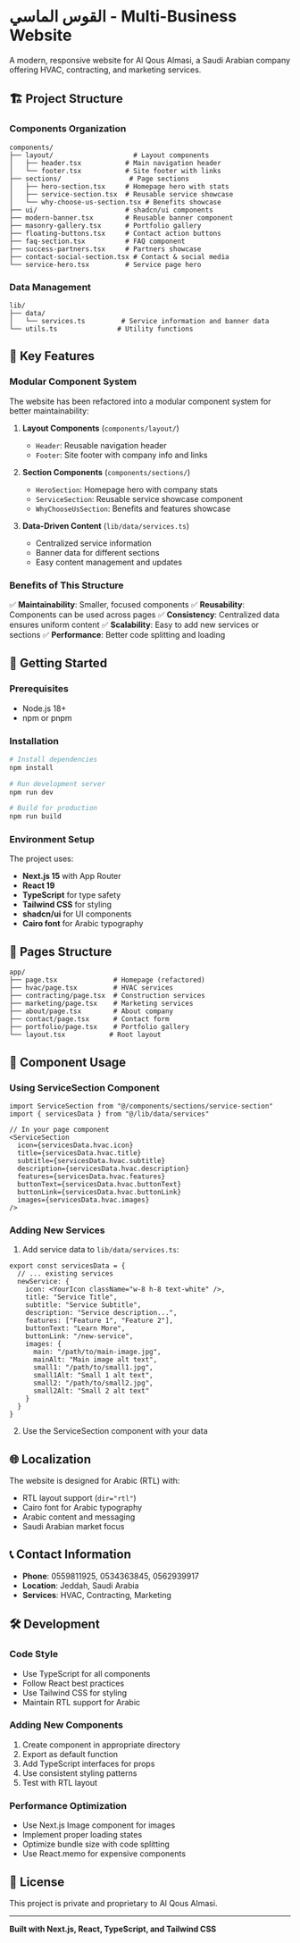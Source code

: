 # القوس الماسي - Multi-Business Website

A modern, responsive website for Al Qous Almasi, a Saudi Arabian company offering HVAC, contracting, and marketing services.

## 🏗️ Project Structure

### Components Organization

```
components/
├── layout/                    # Layout components
│   ├── header.tsx           # Main navigation header
│   └── footer.tsx           # Site footer with links
├── sections/                 # Page sections
│   ├── hero-section.tsx     # Homepage hero with stats
│   ├── service-section.tsx  # Reusable service showcase
│   └── why-choose-us-section.tsx # Benefits showcase
├── ui/                      # shadcn/ui components
├── modern-banner.tsx        # Reusable banner component
├── masonry-gallery.tsx      # Portfolio gallery
├── floating-buttons.tsx     # Contact action buttons
├── faq-section.tsx          # FAQ component
├── success-partners.tsx     # Partners showcase
├── contact-social-section.tsx # Contact & social media
└── service-hero.tsx         # Service page hero
```

### Data Management

```
lib/
├── data/
│   └── services.ts         # Service information and banner data
└── utils.ts               # Utility functions
```

## 🎯 Key Features

### Modular Component System

The website has been refactored into a modular component system for better maintainability:

1. **Layout Components** (`components/layout/`)
   - `Header`: Reusable navigation header
   - `Footer`: Site footer with company info and links

2. **Section Components** (`components/sections/`)
   - `HeroSection`: Homepage hero with company stats
   - `ServiceSection`: Reusable service showcase component
   - `WhyChooseUsSection`: Benefits and features showcase

3. **Data-Driven Content** (`lib/data/services.ts`)
   - Centralized service information
   - Banner data for different sections
   - Easy content management and updates

### Benefits of This Structure

✅ **Maintainability**: Smaller, focused components
✅ **Reusability**: Components can be used across pages
✅ **Consistency**: Centralized data ensures uniform content
✅ **Scalability**: Easy to add new services or sections
✅ **Performance**: Better code splitting and loading

## 🚀 Getting Started

### Prerequisites

- Node.js 18+ 
- npm or pnpm

### Installation

```bash
# Install dependencies
npm install

# Run development server
npm run dev

# Build for production
npm run build
```

### Environment Setup

The project uses:
- **Next.js 15** with App Router
- **React 19** 
- **TypeScript** for type safety
- **Tailwind CSS** for styling
- **shadcn/ui** for UI components
- **Cairo font** for Arabic typography

## 📱 Pages Structure

```
app/
├── page.tsx              # Homepage (refactored)
├── hvac/page.tsx         # HVAC services
├── contracting/page.tsx  # Construction services  
├── marketing/page.tsx    # Marketing services
├── about/page.tsx        # About company
├── contact/page.tsx      # Contact form
├── portfolio/page.tsx    # Portfolio gallery
└── layout.tsx           # Root layout
```

## 🎨 Component Usage

### Using ServiceSection Component

```tsx
import ServiceSection from "@/components/sections/service-section"
import { servicesData } from "@/lib/data/services"

// In your page component
<ServiceSection
  icon={servicesData.hvac.icon}
  title={servicesData.hvac.title}
  subtitle={servicesData.hvac.subtitle}
  description={servicesData.hvac.description}
  features={servicesData.hvac.features}
  buttonText={servicesData.hvac.buttonText}
  buttonLink={servicesData.hvac.buttonLink}
  images={servicesData.hvac.images}
/>
```

### Adding New Services

1. Add service data to `lib/data/services.ts`:
```tsx
export const servicesData = {
  // ... existing services
  newService: {
    icon: <YourIcon className="w-8 h-8 text-white" />,
    title: "Service Title",
    subtitle: "Service Subtitle",
    description: "Service description...",
    features: ["Feature 1", "Feature 2"],
    buttonText: "Learn More",
    buttonLink: "/new-service",
    images: {
      main: "/path/to/main-image.jpg",
      mainAlt: "Main image alt text",
      small1: "/path/to/small1.jpg",
      small1Alt: "Small 1 alt text",
      small2: "/path/to/small2.jpg", 
      small2Alt: "Small 2 alt text"
    }
  }
}
```

2. Use the ServiceSection component with your data

## 🌐 Localization

The website is designed for Arabic (RTL) with:
- RTL layout support (`dir="rtl"`)
- Cairo font for Arabic typography
- Arabic content and messaging
- Saudi Arabian market focus

## 📞 Contact Information

- **Phone**: 0559811925, 0534363845, 0562939917
- **Location**: Jeddah, Saudi Arabia
- **Services**: HVAC, Contracting, Marketing

## 🛠️ Development

### Code Style

- Use TypeScript for all components
- Follow React best practices
- Use Tailwind CSS for styling
- Maintain RTL support for Arabic

### Adding New Components

1. Create component in appropriate directory
2. Export as default function
3. Add TypeScript interfaces for props
4. Use consistent styling patterns
5. Test with RTL layout

### Performance Optimization

- Use Next.js Image component for images
- Implement proper loading states
- Optimize bundle size with code splitting
- Use React.memo for expensive components

## 📄 License

This project is private and proprietary to Al Qous Almasi.

---

**Built with Next.js, React, TypeScript, and Tailwind CSS** 
